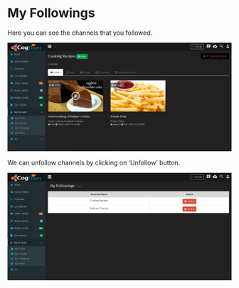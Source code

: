 # My Followings

Here you can see the channels that you followed.

![](../.gitbook/assets/image%20%2834%29.png)

We can unfollow channels by clicking on ‘Unfollow’ button.

![](../.gitbook/assets/image%20%28159%29.png)



